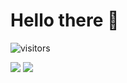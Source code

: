 # Hello there 👋
![visitors](https://visitor-badge.laobi.icu/badge?page_id=TonPC64)

<img src="https://github-readme-stats.vercel.app/api/top-langs/?username=TonPC64&hide_langs_below=1">

<img src="https://github-readme-stats.vercel.app/api?username=TonPC64&show_icons=true">
